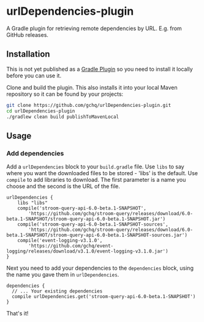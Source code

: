 # urlDependencies-plugin

A Gradle plugin for retrieving remote dependencies by URL. E.g. from GitHub releases.

## Installation
This is not yet published as a [Gradle Plugin](https://plugins.gradle.org/) so you need to install it locally before you can use it.

Clone and build the plugin. This also installs it into your local Maven repository so it can be found by your projects:

```bash
git clone https://github.com/gchq/urlDependencies-plugin.git
cd urlDependencies-plugin
./gradlew clean build publishToMavenLocal
```

## Usage

### Add dependencies
Add a `urlDependencies` block to your `build.gradle` file. Use `libs` to say where you want the downloaded files to be stored - 'libs' is the default. Use `compile` to add libraries to download. The first parameter is a name you choose and the second is the URL of the file.
```
urlDependencies {
    libs "libs"
    compile('stroom-query-api-6.0-beta.1-SNAPSHOT',
        'https://github.com/gchq/stroom-query/releases/download/6.0-beta.1-SNAPSHOT/stroom-query-api-6.0-beta.1-SNAPSHOT.jar')
    compile('stroom-query-api-6.0-beta.1-SNAPSHOT-sources',
        'https://github.com/gchq/stroom-query/releases/download/6.0-beta.1-SNAPSHOT/stroom-query-api-6.0-beta.1-SNAPSHOT-sources.jar')
    compile('event-logging-v3.1.0',
        'https://github.com/gchq/event-logging/releases/download/v3.1.0/event-logging-v3.1.0.jar')
}
```

Next you need to add your dependencies to the `dependencies` block, using the name you gave them in `urlDependencies`.
```
dependencies {
  // ... Your existing dependencies
  compile urlDependencies.get('stroom-query-api-6.0-beta.1-SNAPSHOT')
}
```

That's it!